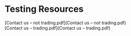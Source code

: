 # Testing Resources

<div>[Contact us – not trading.pdf](Contact us – not trading.pdf)</div>
<div>[Contact us – trading.pdf](Contact us – trading.pdf)</div>
